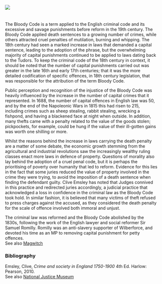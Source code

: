 <a href="https://dev.visual-essays.app"><img src="https://dev-visual-essays.netlify.app/images/ve-button.png"></a> 
<param ve-config title="The Bloody Code" author="Martin Watts" layout="vtl" banner="https://upload.wikimedia.org/wikipedia/commons/f/fc/Westgate_055.jpg">

#

The Bloody Code is a term applied to the English criminal code and its excessive and savage punishments before reform in the 19th century.  The Bloody Code applied death sentences to a growing number of crimes, while others attracted cruel penalties of mutilation, burning and whipping. The 18th century had seen a marked increase in laws that demanded a capital sentence, leading to the adoption of the phrase, but the overwhelming majority of capital punishments continued to be applied to laws dating back to the Tudors. To keep the criminal code of the 18th century in context, it should be noted that the number of capital punishments carried out was greater in the late 16th and early 17th centuries; that it was the more detailed codification of specific offences, in 18th century legislation, that was responsible for the attribution of the term Bloody Code.  
<param ve-image url="/18c/images/Death warrant.jpeg" label="Death warrant" attribution="© Astrid Stilma By permission of Patrick Marrin. No record of this execution has been found">

Public perception and recognition of the injustice of the Bloody Code was heavily influenced by the increase in the number of capital crimes that it represented.  In 1688, the number of capital offences in English law was 50, and by the end of the Napoleonic Wars in 1815 this had risen to 215, including crimes such as sheep stealing, rabbit stealing, wrecking a fishpond, and having a blackened face at night when outside. In addition, many thefts came with a penalty related to the value of the goods stolen; pickpockets, for example, could be hung if the value of their ill-gotten gains was worth one shilling or more. 
<param ve-image url="https://upload.wikimedia.org/wikipedia/commons/c/c8/Examining_a_Sheep_Stealer_%28BM_1948%2C0214.406%29.jpg" label="Examining a sheep stealer, 1797" attribution="British Museum, Public domain, via Wikimedia Commons">

Whilst the reasons behind the increase in laws carrying the death penalty are a matter of some debate, the economic growth stemming from the agricultural and industrial revolutions saw the increasingly wealthy ruling classes enact more laws in defence of property. Questions of morality also lay behind the adoption of a cruel penal code, but it is perhaps the prioritising of poverty over humanity that led to reform. Evidence for this lies in the fact that some juries reduced the value of property involved in the crime they were trying, to avoid the imposition of a death sentence when finding the defendant guilty. Clive Emsley has noted that Judges connived in this practice and redirected juries accordingly, a judicial practice that acknowledged a loss in confidence in the criminal law as the Bloody Code took hold.  In similar fashion, it is believed that many victims of theft refused to press charges against the accused, as they considered the death penalty for the scale of offence involved both immoral and unjust.
<param ve-image url="https://upload.wikimedia.org/wikipedia/commons/d/dc/An_original_portrait_of_Captain_Swing_%28BM_1948%2C0214.941_1%29.jpg" label="An original portrait of Captain Swing, 1830" attribution="© The Trustees of the British Museum, released as CC BY-NC-SA 4.0" licence="CC BY-NC-SA 4.0">

The criminal law was reformed and the Bloody Code abolished by the 1830s, following the work of the English lawyer and social reformer Sir Samuel Romilly. Romilly was an anti-slavery supporter of Wilberforce, and devoted his time as an MP to removing capital punishment for petty offences.   
See also [Magwitch](/dickens/great-expectations-curated-walk)   
<param ve-image url="https://upload.wikimedia.org/wikipedia/commons/c/c6/Sir_Samuel_Romilly.jpg" label="Sir Samuel Romilly, c.1806-10" attribution="Thomas Lawrence, Public domain, via Wikimedia Commons">

### Bibliography

Emsley, Clive, _Crime and society in England 1750-1900_  4th Ed. Harlow: Pearson, 2010.   
See also [National Justice Museum](nationaljusticemuseum.org.uk)
<param ve-image url="/18c/images/1U8A1283-01.jpeg" label="Wax seal" attribution="© Astrid Stilma By permission of Patrick Marrin">
